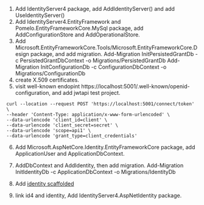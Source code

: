1. Add IdentityServer4 package, add AddIdentityServer() and add UseIdentityServer()
2. Add IdentityServer4.EntityFramework and Pomelo.EntityFrameworkCore.MySql package, add AddConfigurationStore and AddOperationalStore.
3. Add Microsoft.EntityFrameworkCore.Tools/Microsoft.EntityFrameworkCore.Design package, and add migration.
    Add-Migration InitPersistedGrantDb -c PersistedGrantDbContext -o Migrations/PersistedGrantDb
    Add-Migration InitConfigurationDb -c ConfigurationDbContext -o Migrations/ConfigurationDb
4. create X.509 certificates.
5. visit well-known endopint https://localhost:5001/.well-known/openid-configuration, and add jwtapi test project.
```
curl --location --request POST 'https://localhost:5001/connect/token' \
--header 'Content-Type: application/x-www-form-urlencoded' \
--data-urlencode 'client_id=client' \
--data-urlencode 'client_secret=secret' \
--data-urlencode 'scope=api1' \
--data-urlencode 'grant_type=client_credentials'
```

6. Add Microsoft.AspNetCore.Identity.EntityFrameworkCore package, add ApplicationUser and ApplicationDbContext.
7. AddDbContext and AddIdentity, then add migration.
    Add-Migration InitIdentityDb -c ApplicationDbContext -o Migrations/IdentityDb
8. Add [identity scaffolded](https://docs.microsoft.com/en-us/aspnet/core/security/authentication/scaffold-identity?view=aspnetcore-6.0&tabs=visual-studio)

8. link id4 and identity, Add IdentityServer4.AspNetIdentity package. 